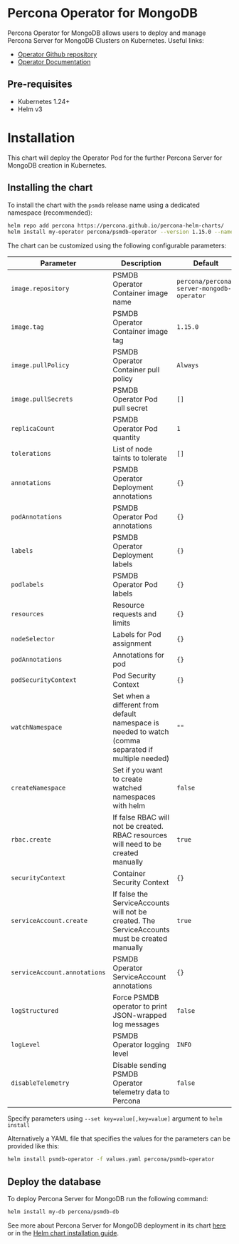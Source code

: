 # Percona Operator for MongoDB

Percona Operator for MongoDB allows users to deploy and manage Percona Server for MongoDB Clusters on Kubernetes.
Useful links:
- [Operator Github repository](https://github.com/percona/percona-server-mongodb-operator)
- [Operator Documentation](https://www.percona.com/doc/kubernetes-operator-for-psmongodb/index.html)

## Pre-requisites
* Kubernetes 1.24+
* Helm v3

# Installation

This chart will deploy the Operator Pod for the further Percona Server for MongoDB creation in Kubernetes.

## Installing the chart

To install the chart with the `psmdb` release name using a dedicated namespace (recommended):

```sh
helm repo add percona https://percona.github.io/percona-helm-charts/
helm install my-operator percona/psmdb-operator --version 1.15.0 --namespace my-namespace
```

The chart can be customized using the following configurable parameters:

| Parameter                       | Description                                                                   | Default                                   |
| ------------------------------- | ------------------------------------------------------------------------------| ------------------------------------------|
| `image.repository`              | PSMDB Operator Container image name                                           | `percona/percona-server-mongodb-operator` |
| `image.tag`                     | PSMDB Operator Container image tag                                            | `1.15.0`                                  |
| `image.pullPolicy`              | PSMDB Operator Container pull policy                                          | `Always`                                  |
| `image.pullSecrets`             | PSMDB Operator Pod pull secret                                                | `[]`                                      |
| `replicaCount`                  | PSMDB Operator Pod quantity                                                   | `1`                                       |
| `tolerations`                   | List of node taints to tolerate                                               | `[]`                                      |
| `annotations`                   | PSMDB Operator Deployment annotations                                         | `{}`                                      |
| `podAnnotations`                | PSMDB Operator Pod annotations                                                | `{}`                                      |
| `labels`                        | PSMDB Operator Deployment labels                                              | `{}`                                      |
| `podlabels`                     | PSMDB Operator Pod labels                                                     | `{}`                                      |
| `resources`                     | Resource requests and limits                                                  | `{}`                                      |
| `nodeSelector`                  | Labels for Pod assignment                                                     | `{}`                                      |
| `podAnnotations`                | Annotations for pod                                                           | `{}`                                      |
| `podSecurityContext`            | Pod Security Context                                                          | `{}`                                      |
| `watchNamespace`                | Set when a different from default namespace is needed to watch (comma separated if multiple needed)  | `""`               |
| `createNamespace`               | Set if you want to create watched namespaces with helm                        | `false`                                   |
| `rbac.create`                   | If false RBAC will not be created. RBAC resources will need to be created manually  | `true`                              |
| `securityContext`               | Container Security Context                                                    | `{}`                                      |
| `serviceAccount.create`         | If false the ServiceAccounts will not be created. The ServiceAccounts must be created manually  | `true`                  |
| `serviceAccount.annotations`    | PSMDB Operator ServiceAccount annotations                                     | `{}`                                      |
| `logStructured`                 | Force PSMDB operator to print JSON-wrapped log messages                       | `false`                                   |
| `logLevel`                      | PSMDB Operator logging level                                                  | `INFO`                                    |
| `disableTelemetry`              | Disable sending PSMDB Operator telemetry data to Percona                      | `false`                                   |

Specify parameters using `--set key=value[,key=value]` argument to `helm install`

Alternatively a YAML file that specifies the values for the parameters can be provided like this:

```sh
helm install psmdb-operator -f values.yaml percona/psmdb-operator
```

## Deploy the database

To deploy Percona Server for MongoDB run the following command:

```sh
helm install my-db percona/psmdb-db
```

See more about Percona Server for MongoDB deployment in its chart [here](https://github.com/percona/percona-helm-charts/tree/main/charts/psmdb-db) or in the [Helm chart installation guide](https://www.percona.com/doc/kubernetes-operator-for-psmongodb/helm.html).
